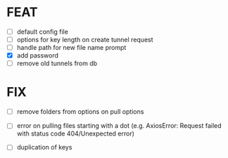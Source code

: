 # FEAT

- [ ] default config file
- [ ] options for key length on create tunnel request
- [ ] handle path for new file name prompt
- [x] add password
- [ ] remove old tunnels from db

# FIX
  
- [ ] remove folders from options on pull options
- [ ] error on pulling files starting with a dot (e.g. AxiosError: Request failed with status code 404/Unexpected error)
- [ ] duplication of keys
  
 
    
    


